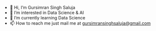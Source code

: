 - 👋 Hi, I’m Gursimran Singh Saluja
- 👀 I’m interested in Data Science & AI 
- 🌱 I’m currently learning Data Science
- 📫 How to reach me just mail me at gursimransinghsaluja@gmail.com

<!---
GuruYoda/GuruYoda is a ✨ special ✨ repository because its `README.md` (this file) appears on your GitHub profile.
You can click the Preview link to take a look at your changes.
--->
